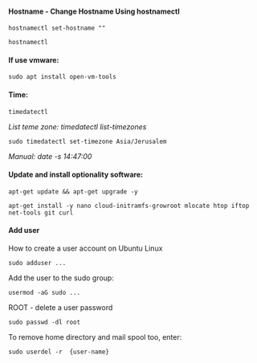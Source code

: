 #### Hostname - Change Hostname Using hostnamectl
```
hostnamectl set-hostname ""
```
```
hostnamectl
```
#### If use vmware:
```
sudo apt install open-vm-tools 
```
#### Time:
```
timedatectl
```
_List teme zone: timedatectl list-timezones_
```
sudo timedatectl set-timezone Asia/Jerusalem
```
_Manual: date -s 14:47:00_
#### Update and install optionality software:
```
apt-get update && apt-get upgrade -y
```
```
apt-get install -y nano cloud-initramfs-growroot mlocate htop iftop net-tools git curl
```

#### Add user
How to create a user account on Ubuntu Linux
```
sudo adduser ...
```
Add the user to the sudo group:
```
usermod -aG sudo ...
```
ROOT - delete a user password
```
sudo passwd -dl root
```
To remove home directory and mail spool too, enter:
```
sudo userdel -r  {user-name}
```

#### 
#### 
